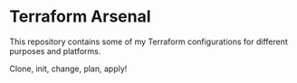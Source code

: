 # Terraform Arsenal

This repository contains some of my Terraform configurations for different purposes and platforms.

Clone, init, change, plan, apply!
